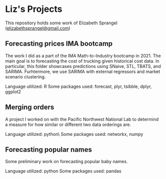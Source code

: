 # Liz's Projects

This repository holds some work of Elizabeth Sprangel (elizabethsprangel@gmail.com)

## Forecasting prices IMA bootcamp

The work I did as a part of the IMA Math-to-Industry bootcamp in 2021. The main goal is to forecasting the cost of trucking given historical cost data. In particular, this folder showcases predictions using SNaive, STL, TBATS, and SARIMA. Furhtermore, we use SARIMA with external regressors and market scenario clustering. 

Language utilized: R
Some packages used: forecast, plyr, tsibble, dplyr, ggplot2

## Merging orders

A project I worked on with the Pacific Northwest National Lab to determind a measure for how similar or different two data orderings are. 

Language utilized: python\\
Some packages used: networkx, numpy

## Forecasting popular names

Some preliminary work on forecasting popular baby names. 

Language utilized: python
Some packages used: pandas
